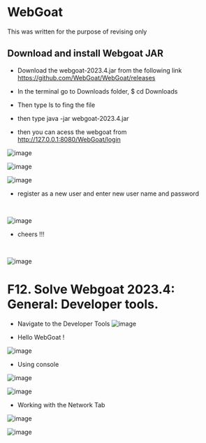 # WebGoat

This was written for the purpose of revising only 
## Download and install Webgoat JAR

- Download the webgoat-2023.4.jar from the following link 
https://github.com/WebGoat/WebGoat/releases

- In the terminal go to Downloads folder,  $ cd Downloads
- Then type ls to fing the file
- then type java -jar webgoat-2023.4.jar
- then you can acess the webgoat from  http://127.0.0.1:8080/WebGoat/login

![image](https://github.com/Ruwan0127/rumarkdown/assets/144318600/7da01b5d-5f23-4cf1-b48a-c383cdbe5d80)

![image](https://github.com/Ruwan0127/rumarkdown/assets/144318600/c14467a9-dfef-4c38-9211-04a0b14b7994)

![image](https://github.com/Ruwan0127/rumarkdown/assets/144318600/7c0544db-7a4c-4754-81f7-be121024d1dc)



- register as a new user and enter new user name and password
</br>

![image](https://github.com/Ruwan0127/rumarkdown/assets/144318600/c9b5dd74-2a7a-4d08-8998-fa988b3c697b)

- cheers !!!
</br>

![image](https://github.com/Ruwan0127/rumarkdown/assets/144318600/a07df018-b472-4f30-be34-169036b07862)


# F12. Solve Webgoat 2023.4: General: Developer tools.

- Navigate to the Developer Tools
  ![image](https://github.com/Ruwan0127/rumarkdown/assets/144318600/6d72a0ca-d51a-4ab7-8f0b-651a759f5b45)

- Hello WebGoat !
  
![image](https://github.com/Ruwan0127/rumarkdown/assets/144318600/e54bf5ee-8c41-49be-854f-681db0423bf9)

- Using console
  
![image](https://github.com/Ruwan0127/rumarkdown/assets/144318600/38af17a2-7ed2-47c4-8287-2c403342eb90)

![image](https://github.com/Ruwan0127/rumarkdown/assets/144318600/f070bdf9-ac87-48e8-b4bd-35dd7d7c19b3)


- Working with the Network Tab

![image](https://github.com/Ruwan0127/rumarkdown/assets/144318600/f371f9ba-cb5f-4f5e-b0f5-84470daaa13b)

![image](https://github.com/Ruwan0127/rumarkdown/assets/144318600/b609e477-b320-4593-b1e9-cb859b6810c6)



  



  
  
